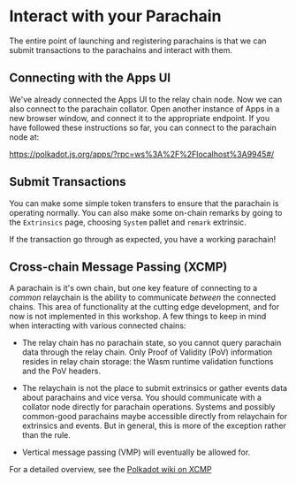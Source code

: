 # Interact with your Parachain

The entire point of launching and registering parachains is that we can submit transactions to the
parachains and interact with them.

## Connecting with the Apps UI

We've already connected the Apps UI to the relay chain node. Now we can also connect to the
parachain collator. Open another instance of Apps in a new browser window, and connect it to the
appropriate endpoint. If you have followed these instructions so far, you can connect to the
parachain node at:

https://polkadot.js.org/apps/?rpc=ws%3A%2F%2Flocalhost%3A9945#/

## Submit Transactions

You can make some simple token transfers to ensure that the parachain is operating normally. You can
also make some on-chain remarks by going to the `Extrinsics` page, choosing `System` pallet and
`remark` extrinsic.

If the transaction go through as expected, you have a working parachain!

## Cross-chain Message Passing (XCMP)

A parachain is it's own chain, but one key feature of connecting to a _common_ relaychain is the
ability to communicate _between_ the connected chains. This area of functionality at the cutting
edge development, and for now is not implemented in this workshop. A few things to keep
in mind when interacting with various connected chains:

- The relay chain has no parachain state, so you cannot query parachain data through the relay chain.
  Only Proof of Validity (PoV) information resides in relay chain storage: the Wasm runtime
  validation functions and the PoV headers.

- The relaychain is not the place to submit extrinsics or gather events data about parachains
  and vice versa. You should communicate with a collator node directly for parachain operations.
  Systems and possibly common-good parachains maybe accessible directly from relaychain for
  extrinsics and events. But in general, this is more of the exception rather than the rule.

- Vertical message passing (VMP) will eventually be allowed for.

For a detailed overview, see the [Polkadot wiki on XCMP](https://wiki.polkadot.network/docs/en/learn-crosschain)
